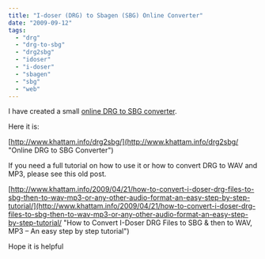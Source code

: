 ```yaml
---
title: "I-doser (DRG) to Sbagen (SBG) Online Converter"
date: "2009-09-12"
tags: 
  - "drg"
  - "drg-to-sbg"
  - "drg2sbg"
  - "idoser"
  - "i-doser"
  - "sbagen"
  - "sbg"
  - "web"
---
```


I have created a small [online DRG to SBG converter](http://www.khattam.info/drg2sbg/ "Online DRG to SBG Converter").

Here it is:

[http://www.khattam.info/drg2sbg/](http://www.khattam.info/drg2sbg/ "Online DRG to SBG Converter")

If you need a full tutorial on how to use it or how to convert DRG to WAV and MP3, please see this old post.

[http://www.khattam.info/2009/04/21/how-to-convert-i-doser-drg-files-to-sbg-then-to-wav-mp3-or-any-other-audio-format-an-easy-step-by-step-tutorial/](http://www.khattam.info/2009/04/21/how-to-convert-i-doser-drg-files-to-sbg-then-to-wav-mp3-or-any-other-audio-format-an-easy-step-by-step-tutorial/ "How to Convert I-Doser DRG Files to SBG & then to WAV, MP3 – An easy step by step tutorial")

Hope it is helpful
